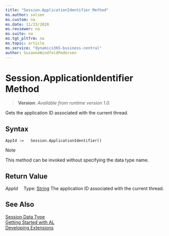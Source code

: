 ```yaml
---
title: "Session.ApplicationIdentifier Method"
ms.author: solsen
ms.custom: na
ms.date: 11/23/2020
ms.reviewer: na
ms.suite: na
ms.tgt_pltfrm: na
ms.topic: article
ms.service: "dynamics365-business-central"
author: SusanneWindfeldPedersen
---
```

[//]: # (START>DO_NOT_EDIT)
[//]: # (IMPORTANT:Do not edit any of the content between here and the END>DO_NOT_EDIT.)
[//]: # (Any modifications should be made in the .xml files in the ModernDev repo.)
# Session.ApplicationIdentifier Method
> **Version**: _Available from runtime version 1.0._

Gets the application ID associated with the current thread.


## Syntax
```
AppId :=   Session.ApplicationIdentifier()
```
> [!NOTE]
> This method can be invoked without specifying the data type name.


## Return Value
*AppId*
&emsp;Type: [String](../string/string-data-type.md)
The application ID associated with the current thread.


[//]: # (IMPORTANT: END>DO_NOT_EDIT)
## See Also
[Session Data Type](session-data-type.md)  
[Getting Started with AL](../../devenv-get-started.md)  
[Developing Extensions](../../devenv-dev-overview.md)